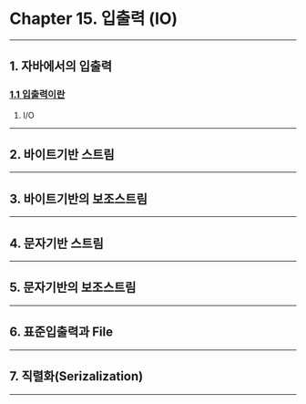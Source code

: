 # Chapter 15. 입출력 (IO)

---

## 1. 자바에서의 입출력
### <a href="1. 자바에서의 입출력/1.1 입출력이란.md" target="_blank">1.1 입출력이란</a>
1) I/O


---

## 2. 바이트기반 스트림

---

## 3. 바이트기반의 보조스트림

---

## 4. 문자기반 스트림

---

## 5. 문자기반의 보조스트림

---

## 6. 표준입출력과 File

---

## 7. 직렬화(Serizalization)

---
